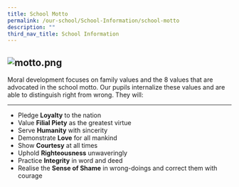 ```yaml
---
title: School Motto
permalink: /our-school/School-Information/school-motto
description: ""
third_nav_title: School Information
---
```

![motto.png](https://nanhuapri.moe.edu.sg/qql/slot/u732/2020/Our%20School/School%20Information/School%20Motto/motto.png)
------------------------------------------------------------------------------------------------------------------------

Moral development focuses on family values and the 8 values that are advocated in the school motto. Our pupils internalize these values and are able to distinguish right from wrong. They will:  
  

------------------------------------------------------------------------------------------------------------------------------------------------------------------------------------------------------

*   Pledge **Loyalty** to the nation
*   Value **Filial Piety** as the greatest virtue
*   Serve **Humanity** with sincerity
*   Demonstrate **Love** for all mankind
*   Show **Courtesy** at all times
*   Uphold **Righteousness** unwaveringly
*   Practice **Integrity** in word and deed
*   Realise the **Sense of Shame** in wrong-doings and correct them with courage